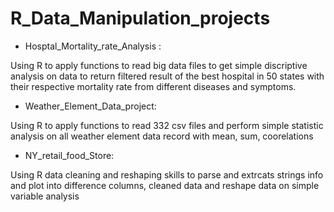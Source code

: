 # R_Data_Manipulation_projects


* Hosptal_Mortality_rate_Analysis : 

Using R to apply functions to read big data files to get simple discriptive analysis on data to return filtered result of the best hospital in 50 states with their respective mortality rate from different diseases and symptoms. 

* Weather_Element_Data_project: 

Using R to apply functions to read 332 csv files and perform simple statistic analysis on all weather element data record with mean, sum, coorelations

* NY_retail_food_Store:

Using R data cleaning and reshaping skills to parse and extrcats strings info and plot into difference columns, cleaned data and reshape data on simple variable analysis
